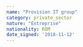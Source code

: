 ```yaml
---
name: "Provision IT group"
category: private_sector
nature: "Entreprise"
nationality: ROM
date_signed: '2018-11-12'
---
```

    